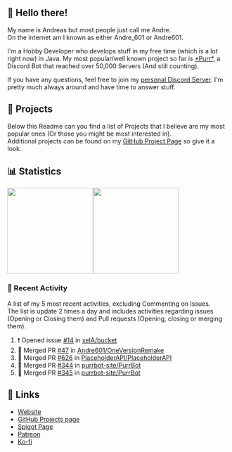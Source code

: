 <!-- Links -->
[purr]: https://purrbot.site
[discord]: https://discord.gg/6dazXp6
[website]: https://andre601.ch
[github]: https://andre601.ch/projects
[spigot]: https://www.spigotmc.org/resources/authors/56829/
[patreon]: https://patreon.com/andre_601
[ko-fi]: https://ko-fi.com/andre_601

## 👋 Hello there!
My name is Andreas but most people just call me Andre.  
On the internet am I known as either Andre_601 or Andre601.

I'm a Hobby Developer who develops stuff in my free time (which is a lot right now) in Java. My most popular/well known project so far is [\*Purr\*][purr], a Discord Bot that reached over 50,000 Servers (And still counting).

If you have any questions, feel free to join my [personal Discord Server][discord]. I'm pretty much always around and have time to answer stuff.

## 📁 Projects
Below this Readme can you find a list of Projects that I believe are my most popular ones (Or those you might be most interested in).  
Additional projects can be found on my [GitHub Project Page][github] so give it a look.

## 📊 Statistics
<img height="195px" src="https://github-readme-stats.vercel.app/api?username=Andre601&show_icons=true&hide_rank=true&title_color=3498db&bg_color=ffffff00&text_color=718096"><img height="195px" src="https://github-readme-stats.vercel.app/api/top-langs?username=Andre601&layout=compact&title_color=3498db&bg_color=ffffff00&text_color=718096">

### 📜 Recent Activity
A list of my 5 most recent activities, excluding Commenting on Issues.  
The list is update 2 times a day and includes activities regarding issues (Opening or Closing them) and Pull requests (Opening, closing or merging them).
<!--START_SECTION:activity-->
1. ❗️ Opened issue [#14](https://github.com//xelA/bucket/issues/14) in [xelA/bucket](https://github.com//xelA/bucket)
2. 🎉 Merged PR [#47](https://github.com//Andre601/OneVersionRemake/pull/47) in [Andre601/OneVersionRemake](https://github.com//Andre601/OneVersionRemake)
3. 🎉 Merged PR [#626](https://github.com//PlaceholderAPI/PlaceholderAPI/pull/626) in [PlaceholderAPI/PlaceholderAPI](https://github.com//PlaceholderAPI/PlaceholderAPI)
4. 🎉 Merged PR [#344](https://github.com//purrbot-site/PurrBot/pull/344) in [purrbot-site/PurrBot](https://github.com//purrbot-site/PurrBot)
5. 🎉 Merged PR [#345](https://github.com//purrbot-site/PurrBot/pull/345) in [purrbot-site/PurrBot](https://github.com//purrbot-site/PurrBot)
<!--END_SECTION:activity-->

## 🔗 Links
- [Website]
- [GitHub Projects page][github]
- [Spigot Page][spigot]
- [Patreon]
- [Ko-fi]
